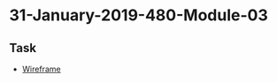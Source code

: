# 31-January-2019-480-Module-03

## Task 

- [Wireframe](http://blog.mockupbuilder.com/wp-content/uploads/2013/06/Social-Network-UI-UX-on-Behance.png)

